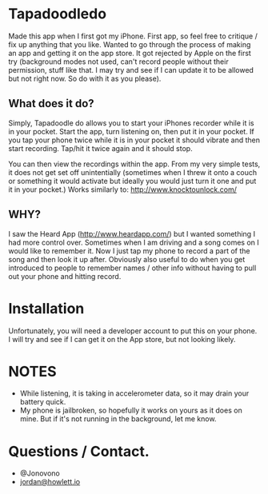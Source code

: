 # Tapadoodledo

Made this app when I first got my iPhone. First app, so feel free to critique / fix up anything that you like. Wanted to go through the process of making an app and getting it on the app store. It got rejected by Apple on the first try (background modes not used, can't record people without their permission, stuff like that. I may try and see if I can update it to be allowed but not right now. So do with it as you please).

## What does it do?

Simply, Tapadoodle do allows you to start your iPhones recorder while it is in your pocket. Start the app, turn listening on, then put it in your pocket. If you tap your phone twice while it is in your pocket it should vibrate and then start recording. Tap/hit it twice again and it should stop.

You can then view the recordings within the app. From my very simple tests, it does not get set off unintentially (sometimes when I threw it onto a couch or something it would activate but ideally you would just turn it one and put it in your pocket.) Works similarly to: http://www.knocktounlock.com/

## WHY?

I saw the Heard App (http://www.heardapp.com/) but I wanted something I had more control over. Sometimes when I am driving and a song comes on I would like to remember it. Now I just tap my phone to record a part of the song and then look it up after. Obviously also useful to do when you get introduced to people to remember names / other info without having to pull out your phone and hitting record.


# Installation

Unfortunately, you will need a developer account to put this on your phone. I will try and see if I can get it on the App store, but not looking likely.

# NOTES

* While listening, it is taking in accelerometer data, so it may drain your battery quick.
* My phone is jailbroken, so hopefully it works on yours  as it does on mine. But if it's not running in the background, let me know.


# Questions / Contact.

* @Jonovono
* jordan@howlett.io